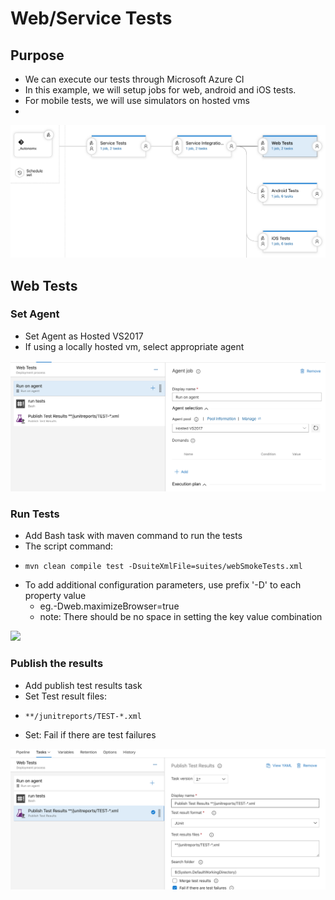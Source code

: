 # Web/Service Tests

## Purpose

* We can execute our tests through Microsoft Azure CI
* In this example, we will setup jobs for web, android and iOS tests. 
* For mobile tests, we will use simulators on hosted vms
* 
![Autonomx pipeline setup](../../../.gitbook/assets/image%20%2862%29.png)

## Web Tests

### Set Agent

* Set Agent as Hosted VS2017
* If using a locally hosted vm, select appropriate agent

![](../../../.gitbook/assets/image%20%285%29.png)

### Run Tests

* Add Bash task with maven command to run the tests
* The script command:
* ```text
  mvn clean compile test -DsuiteXmlFile=suites/webSmokeTests.xml
  ```
* To add additional configuration parameters, use prefix '-D' to each property value
  * eg.-Dweb.maximizeBrowser=true 
  * note: There should be no space in setting the key value combination

![](../../../.gitbook/assets/image%20%2827%29.png)

### Publish the results

* Add publish test results task
* Set Test result files: 
* ```text
  **/junitreports/TEST-*.xml
  ```
* Set: Fail if there are test failures

![](../../../.gitbook/assets/image%20%2839%29.png)

